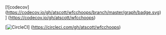 [![codecov]
(https://codecov.io/gh/atscott/wfcchoops/branch/master/graph/badge.svg)]
(https://codecov.io/gh/atscott/wfcchoops)

[![CircleCI](https://circleci.com/gh/atscott/wfcchoops.svg?style=svg)]
(https://circleci.com/gh/atscott/wfcchoops)
